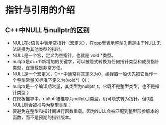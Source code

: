 # 指针与引用的介绍

## C++中NULL与nullptr的区别

+ NULL在c语言中表示空指针（宏定义），在cpp里表示整型0;但是由于NULL无法转换为其他类型的指针。
+ NULL是一个宏，定义为空指针，也就是 void *类型。
+ nullptr是c++11新增加的关键字，可以被隐式转换为任何指针类型和成员指针类型，在重载是非常方便。
+ NULL是一个宏定义，C++中通常将其定义为0，编译器一般优先把它当作一个整型常量(C标准下定义为(void*）0)；
+ nullptr是一个编译期常量，其类型为nullptr_t。它既不是整型类型，也不是指针类型；
+ 在模板推导中，nullptr被推导为nullptr_t类型，仍可隐式转为指针。但0或NULL则会被推导为整型类型；
+ 要避免在整型和指针间进行函数重载。因为NULL会被匹配到整型形参版本的函数，而不是预期的指针版本。
